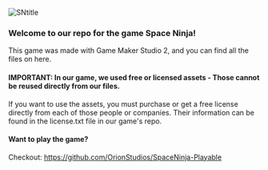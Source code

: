 ![SNtitle](https://user-images.githubusercontent.com/25125692/124682063-e77ba480-de97-11eb-9ee1-d1e2f7fc504f.png)

### Welcome to our repo for the game Space Ninja!
This game was made with Game Maker Studio 2, and you can find all the files on here. 

#### IMPORTANT: In our game, we used free or licensed assets - Those cannot be reused directly from our files. 
If you want to use the assets, you must purchase or get a free license directly from each of those people or companies. 
Their information can be found in the license.txt file in our game's repo.


#### Want to play the game? 
Checkout: https://github.com/OrionStudios/SpaceNinja-Playable

